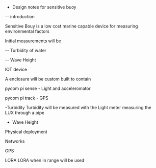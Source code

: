 - Design notes for sensitive buoy

-- introduction

Sensitive Bouy is a low cost marine capable device for measuring environmental factors

Initial measurements will be

-- Turbidity of water

-- Wave Height

IOT device

A enclosure will be custom built to contain 

pycom pi sense - Light and acceleromator

pycom pi track - GPS

-Turbidity
Turbidity will be measured with the Light meter measuring the LUX through a pipe


- Wave Height

Physical deployment

Networks

GPS 

LORA
LORA when in range will be used 

